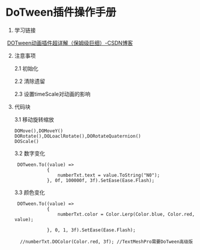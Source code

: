 # DoTween插件操作手册

1. 学习链接

​       [DOTween动画插件超详解（保姆级巨细）-CSDN博客](https://blog.csdn.net/xks18232047575/article/details/143219657)

2. 注意事项

   2.1 初始化

   2.2 清除遗留

   2.3 设置timeScale对动画的影响

3. 代码块

   3.1 移动旋转缩放

   ```
   DOMove(),DOMoveY()
   DORotate(),DOLoaclRotate(),DORotateQuaternion()
   DOScale()
   ```

   3.2 数字变化

   ```
    DOTween.To((value) =>
               {
                   numberTxt.text = value.ToString("N0");
               }, 0f, 100000f, 3f).SetEase(Ease.Flash);
   ```

   3.3 颜色变化

   ```
    DOTween.To((value) =>
               {
                   numberTxt.color = Color.Lerp(Color.blue, Color.red, value);
   
               }, 0, 1, 3f).SetEase(Ease.Flash);
               
     //numberTxt.DOColor(Color.red, 3f); //TextMeshPro需要DoTween高级版
   ```

   



